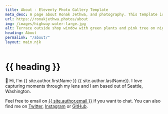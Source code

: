 ```yaml
---
title: About - Eleventy Photo Gallery Template
meta_desc: A page about Ronak Jethwa, and photography. This template is currently the default version so add your own about me page info here.
url: https://ronakjethwa.photos/about
img: /images/highway-water-large.jpg
alt: Terrace outside shop window with green plants and pink tree on night street
heading: About
permalink: "/about/"
layout: main.njk
---
```


<div class="about-me-content">

# {{ heading }}

👋 Hi, I'm {{ site.author.firstName }} {{ site.author.lastName}}. I love capturing moments through my lens and I am based out of Seattle, Washington.

Feel free to email on <a href="mailto:{{ site.author.email }}" target="_blank">{{ site.author.email }}</a> if you want to chat. You can also find me on <a href="{{ site.socials.twitter }}" target="_blank">Twitter</a>, <a href="{{ site.socials.instagram }}" target="_blank">Instagram</a> or <a href="{{ site.socials.github}}" target="_blank">GitHub</a>.

</div>
